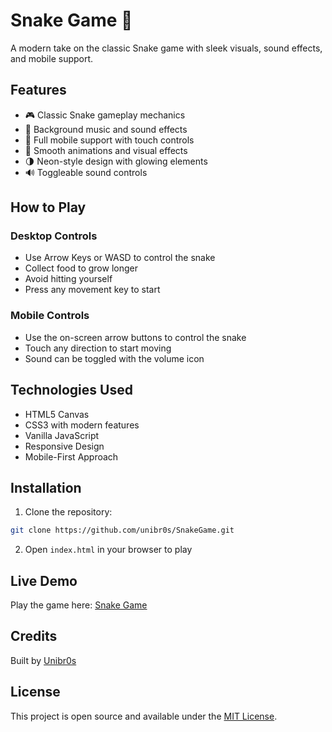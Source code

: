 # Snake Game 🐍

A modern take on the classic Snake game with sleek visuals, sound effects, and mobile support.

## Features

- 🎮 Classic Snake gameplay mechanics
- 🎵 Background music and sound effects
- 📱 Full mobile support with touch controls
- 💫 Smooth animations and visual effects
- 🌗 Neon-style design with glowing elements
- 🔊 Toggleable sound controls

## How to Play

### Desktop Controls
- Use Arrow Keys or WASD to control the snake
- Collect food to grow longer
- Avoid hitting yourself
- Press any movement key to start

### Mobile Controls
- Use the on-screen arrow buttons to control the snake
- Touch any direction to start moving
- Sound can be toggled with the volume icon

## Technologies Used

- HTML5 Canvas
- CSS3 with modern features
- Vanilla JavaScript
- Responsive Design
- Mobile-First Approach

## Installation

1. Clone the repository:
```bash
git clone https://github.com/unibr0s/SnakeGame.git
```
2. Open `index.html` in your browser to play

## Live Demo

Play the game here: [Snake Game](https://unibr0s.github.io/SnakeGame/)

## Credits

Built by [Unibr0s](https://twitter.com/unibr0s)

## License

This project is open source and available under the [MIT License](LICENSE).
